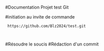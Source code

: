#Documentation Projet test Git

#initiation au invite de commande
````
 https://github.com/Blz2024/test.git

 
 ````

#Résoudre le soucis
#Rédaction d'un commit
